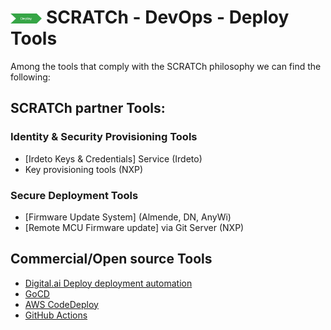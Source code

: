 # <img src="../../images/deploy.png" alt ='deploy'  width="10%" > SCRATCh - DevOps - Deploy Tools


Among the tools that comply with the SCRATCh philosophy we can find the following:


## **SCRATCh partner Tools**:

### Identity & Security Provisioning Tools

* [Irdeto Keys & Credentials] Service (Irdeto)
* Key provisioning tools (NXP)

### Secure Deployment Tools

* [Firmware Update System] (Almende, DN, AnyWi)
* [Remote MCU Firmware update] via Git Server (NXP)


##  **Commercial/Open source Tools**

* [Digital.ai Deploy deployment automation]
* [GoCD]
* [AWS CodeDeploy]
* [GitHub Actions]


[NXP]: ./NXP/README.md
[Irdeto]: ./Irdeto/README.md
[Almende, DN, AnyWi]: ./Almende/README.md
[Digital.ai Deploy deployment automation]: https://digital.ai/deploy
[GoCD]: https://www.gocd.org/
[AWS CodeDeploy]: https://aws.amazon.com/codedeploy/
[GitHub Actions]: https://github.com/features/actions


